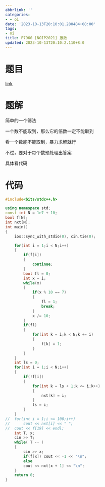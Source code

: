 ```yaml
---
abbrlink: ''
categories:
- - oi
date: '2023-10-13T20:10:01.280484+08:00'
tags:
- oi
title: P7960 [NOIP2021] 报数
updated: 2023-10-13T20:10:2.110+8:0
---
```

# 题目

[link](https://www.luogu.com.cn/problem/P7960)

# 题解

简单的一个筛法

一个数不能取到，那么它的倍数一定不能取到

看一个数能不能取到，暴力求解就行

不过，要对于每个数预处理出答案

具体看代码


# 代码

```cpp
#include<bits/stdc++.h>

using namespace std;
const int N = 1e7 + 10;
bool f[N];
int nxt[N];
int main()
{
	ios::sync_with_stdio(0), cin.tie(0);

	for(int i = 1;i < N;i++)
	{
		if(f[i])
		{
			continue;
		}
		bool fl = 0;
		int x = i;
		while(x)
		{
			if(x % 10 == 7)
			{
				fl = 1;
				break;
			}
			x /= 10;
		}
		if(fl)
		{
			for(int k = i;k < N;k += i)
			{
				f[k] = 1;
			}
		}
	}
	int ls = 0;
	for(int i = 1;i < N;i++)
	{
		if(!f[i])
		{
			for(int k = ls + 1;k <= i;k++)
			{
				nxt[k] = i;
			}
			ls = i;
		}
	}
//	for(int i = 1;i <= 100;i++)
//		cout << nxt[i] << " "; 
//	cout << f[19] << endl;
	int T, x;
	cin >> T;
	while( T -- )
	{
		cin >> x;
		if(f[x]) cout << -1 << "\n";
		else
		cout << nxt[x + 1] << "\n";
	}
	return 0;
}
```
